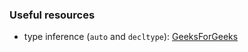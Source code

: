 ### Useful resources

* type inference (`auto` and `decltype`):
    [GeeksForGeeks](https://www.geeksforgeeks.org/type-inference-in-c-auto-and-decltype/)
